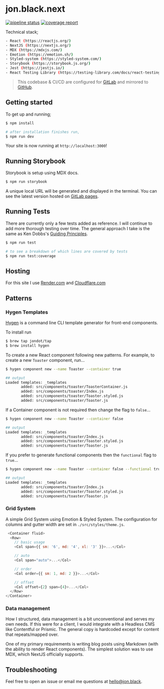 # jon.black.next
[![pipeline status](https://gitlab.com/jondotblack/jon.black/badges/master/pipeline.svg)](https://gitlab.com/jondotblack/jon.black/-/commits/master) [![coverage report](https://gitlab.com/jondotblack/jon.black/badges/master/coverage.svg)](https://gitlab.com/jondotblack/jon.black/-/commits/master)

Technical stack;
``` bash
- React (https://reactjs.org/)
- NextJS (https://nextjs.org/)
- MDX (https://mdxjs.com/)
- Emotion (https://emotion.sh/)
- Styled-system (https://styled-system.com/)
- Storybook (https://storybook.js.org/)
- Jest (https://jestjs.io/)
- React Testing Library (https://testing-library.com/docs/react-testing-library/intro)
```

> This codebase & CI/CD are configured for [GitLab](https://gitlab.com/jondotblack/jon.black) and mirrored to [GitHub](github.com/jondotblack/jon.black/).


##  Getting started
To get up and running;

``` bash
$ npm install

# after installation finishes run,
$ npm run dev
```

Your site is now running at `http://localhost:3000`!


##  Running Storybook
Storybook is setup using MDX docs.

``` bash
$ npm run storybook
```

A unique local URL will be generated and displayed in the terminal.  You can see the latest version hosted on [GitLab pages](https://jondotblack.gitlab.io/jon.black/).


##  Running Tests
There are currently only a few tests added as reference.  I will continue to add more thorough testing over time.  The general approach I take is the same as Ken Dobbs's [Guiding Principles](https://testing-library.com/docs/guiding-principles).

``` bash
$ npm run test

# to see a breakdown of which lines are covered by tests
$ npm run test:coverage
```


## Hosting
For this site I use [Render.com](https://render.com/) and [Cloudflare.com](https://www.cloudflare.com/)


## Patterns

### Hygen Templates
[Hygen](http://www.hygen.io/) is a command line CLI template generator for front-end components.

To install run
``` bash
$ brew tap jondot/tap
$ brew install hygen
```

To create a new React component following new patterns.  For example, to create a new `Toaster` component, run...

``` bash
$ hygen component new --name Toaster --container true

## output
Loaded templates: _templates
       added: src/components/toaster/ToasterContainer.js
       added: src/components/toaster/Index.js
       added: src/components/toaster/Toaster.styled.js
       added: src/components/toaster/Toaster.js
```

If a Container component is not required then change the flag to `false`...
``` bash
$ hygen component new --name Toaster --container false

## output
Loaded templates: _templates
       added: src/components/toaster/Index.js
       added: src/components/toaster/Toaster.styled.js
       added: src/components/toaster/Toaster.js
```

If you prefer to generate functional components then the `functional` flag to `true`...
``` bash
$ hygen component new --name Toaster --container false --functional true

## output
Loaded templates: _templates
       added: src/components/toaster/Index.js
       added: src/components/toaster/Toaster.styled.js
       added: src/components/toaster/Toaster.js
```

### Grid System
A simple Grid System using Emotion & Styled System.  The configuration for columns and gutter width are set in `./src/styles/theme.js`.

``` javascript
 <Container fluid>
  <Row>
    // basic usage
    <Col span={{ sm: '6', md: '4', xl: '3' }}>...</Col>

    // auto
    <Col span="auto">...</Col>

    // order
    <Col order={{ sm: 1, md: 2 }}>...</Col>

    // offset
    <Col offset={2} span={4}>...</Col>
  </Row>
</Container>
```

### Data management
How I structured, data management is a bit unconventional and serves my own needs.  If this were for a client, I would integrate with a Headless CMS like Contentful or Prismic.  The general copy is hardcoded except for content that repeats/mapped over.  

One of my primary requirements is writing blog posts using Markdown (with the ability to render React components).  The simplest solution was to use MDX, which NextJS officially supports.


## Troubleshooting
Feel free to open an issue or email me questions at [hello@jon.black](hello@jon.black).
